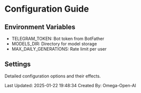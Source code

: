 # Configuration Guide

## Environment Variables
- TELEGRAM_TOKEN: Bot token from BotFather
- MODELS_DIR: Directory for model storage
- MAX_DAILY_GENERATIONS: Rate limit per user

## Settings
Detailed configuration options and their effects.

Last Updated: 2025-01-22 19:48:34
Created By: Omega-Open-AI